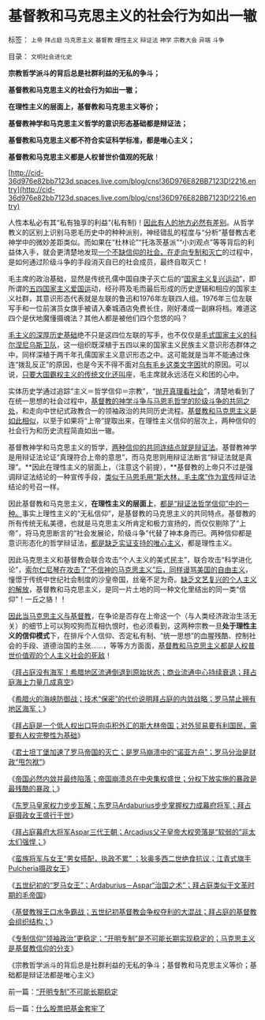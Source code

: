 # 基督教和马克思主义的社会行为如出一辙

标签： `上帝` `拜占庭` `马克思主义` `基督教` `理性主义` `辩证法` `神学` `宗教大会` `异端` `斗争` 

目录： `文明社会进化史`

**宗教哲学派斗的背后总是社群利益的无私的争斗；**

**基督教和马克思主义的社会行为如出一辙；**

**在理性主义的层面上，基督教和马克思主义等价；**

**基督教神学和马克思主义哲学的意识形态基础都是辩证法；**

**基督教和马克思主义都不符合实证科学标准，都是唯心主义；**

**基督教和马克思主义都是人权普世价值观的死敌**！

[http://cid-36d976e82bb7123d.spaces.live.com/blog/cns!36D976E82BB7123D!2216.entry](http://cid-36d976e82bb7123d.spaces.live.com/blog/cns!36D976E82BB7123D!2216.entry)

人性本私必有其“私有独享的利益”(私有制)！[因此有人的地方必然有差别](../../../2010/4/14/有人的地方就有差别，人有差别不一定是不公平.md)。从哲学教义的区别上识别马恩毛历史中的种种派别，神经错乱的程度与“分析”基督教古老神学中的微妙差距类似。而如果在“杜林论”“托洛茨基派”“小刘观点”等等背后的利益体入手，就会更清楚地发现[一个不缺信仰的社会，在走向专制和灭亡](../../../2010/11/11/为什么到处都宣扬“普世的价值观”.md)的过程中，是如何通过阶级斗争的手段消灭自已的社会成员，最终自取灭亡！

毛主席的政治基础，显然是传统孔儒中国自庚子灭亡后的“[国家主义复兴运动](../../../2010/10/29/“旧社会”未必真的腐败黑暗；.md)”，即所谓的[五四国家主义爱国运](../../../2010/10/29/历史会重复成功的经验，直到淘汰所有弱者.md)动，经孙蒋及毛而最后形成的历史逻辑和相应的国家主义社群，其意识形态代表就是左联的鲁迅和1976年左联四人组。1976年三位左联写手和一位前演员女旗手被请入秦城酒店免费长住，刚好凑成一副麻将档。难道这四个是伏地魔懂摄魂法？其他人都是被他们四个忽悠的吗？

[毛主义的深厚历史基础](http://hi.baidu.com/darthchn/blog/item/0c1a63b59081627a8bd4b2bc.html)绝不只是这四位左联的写手，也不仅仅是[毛式国家主义的科尔涅尼乌斯卫队](../../../2009/8/6/有破坏无建设的血酬英雄值多少良心赏赐？.md)，这一组织既深植于五四以来的国家主义民族主义意识形态群体之中，同样深植于两千年孔儒国家主义意识形态之中。这可能就是当年不能通过侏连“拨乱反正”的原因，也是今天不得不面对[乌有毛乡这类文字困](http://hi.baidu.com/darthchn/blog/item/ed4ad95838c09f232934f03c.html)扰的原因。可以说，[只要大国霸权主义的传统文化还叫](../../../2008/11/24/中国150&nbsp;年来失败根本原因.md)座，毛主席就永远活在义和团的心中。

实体历史学通过追踪“主义＝哲学信仰＝宗教”，“[抛开真理看社会](http://darthvad.blog.163.com/blog/static/53399470201061492537131/)”，清楚地看到了在统一思想的社会过程中，[基督教的神学斗争与马恩毛哲学的阶级斗争的共同之处](../../../2010/10/6/有神论的宗教是哲学，无神论的哲学是宗教.md)，和走向中世纪式政教合一的领袖政治的共同历史流程。[基督教和马克思主义是如此相似](../../../2009/11/9/生物学，进化论，基督教和马克思主义.md)，以至于如果将“上帝”提取出来，在理性主义信仰的层次上，两种信仰的社会行为和历史流程简直如出一辙。

基督教神学和马克思主义的哲学，[两种信仰的共同连结点就是辩证法](../../../2010/10/20/意识形态的权威必定非黑即白;辩证法还能颠倒黑白；.md)。基督教神学是用辩证法论证“真理符合上帝的意思”，而马克思则用辩证法断言“辩证法就是真理”。**因此在理性主义的层面上，（注意这个前提），**基督教的上帝只不过是强调辩证法结论的一种宣传手段，[类似于马恩毛用“斯大林，毛主席”作为宣传](http://hi.baidu.com/darthchn/blog/item/369488acf4033d004a36d633.html)辩证法结论的号召一样。

因此基督教和马克思主义，**在理性主义的层面上**，[都是“辩证法哲学信仰”中的一种。](../../../2009/6/1/为什么哲学信仰不能涵盖科学.md)事实上理性主义的“无私信仰”，是基督教的马克思主义的共同特点。基督教的所有传统无私美德，也就是马克思主义所肯定和极力宣扬的，而仅仅剔除了“上帝”，将马克思断言的“社会发展论，阶级斗争”代替了神本身而已。两种信仰都是意识形态化的哲学辩证法，[都是缺乏实证支持的唯心主义](../../../2010/10/10/基督教与“拜上帝教”的根本区别.md)，都是理性主义。

因此马克思主义和基督教会联合攻击“个人主义的美式民主”，联合攻击“科学进化论”，[索尔仁尼琴在攻击了“不信神的马克思主义”后，同样谩骂美国的自由主义](../../../2010/6/15/进化论天人必然合一存在必然合理.md)，憧憬于传统中世纪社会制度的沙皇帝国，丝毫不足为奇。[缺乏文艺复兴的个人主义的解放](../../../2010/5/6/基督教推迟了欧美人权解放私有制达一千年！.md)，基督教和马克思主义，是同一片土地的同一种文化里结出的同一类“信仰”！一丘之貉！！

[因此当马克思主义与基督教](../../../2010/3/16/基督教并非民主必要前提，也无必然关系.md)，在争论是否存在上帝这一个（与人类经济政治生活无关）的细节上可以狗咬狗而互相仇恨时，也必须看到，这两种宗教一旦**处于理性主义的信仰模式**下，在排斥个人信仰、否定私有制、“统一思想”的血腥残酷、控制社会的手段、道德治国的主张……，等等方方面面，[基督教和马克思主义都是人权普世价值观的个人主义社会的死敌](../../../2010/11/13/统一的信仰必定出现异端;鲜血凝成普世价值观！.md)！

《[拜占庭没有海军！希腊地区流通倒退到原始状态；商业流通中心持续衰退；拜占庭海上力量几成真空](../../../2010/12/18/拜占庭没有海军！商业流通中心持续衰退!.md)》

《[希腊火的海峡防御战；技术“保密”的代价说明拜占庭的内敛战略；罗马禁止拥有地区海军；](../../../2010/12/18/拜占庭中国式“海上长城”防御战略.md)》

《[拜占庭是一个低人权出口导向屯积外汇的斯大林帝国；对外贸易要有利国民，需要有人权完整性为基础](../../../2010/12/18/拜占庭是出口导向屯积外汇货币国际化的帝国.md)》

《[君士坦丁堡加速了罗马帝国的灭亡；是罗马崩溃中的“诺亚方舟”；罗马分治是财政“甩包袱”](../../../2010/12/18/“诺亚方舟”君士坦丁堡加速了罗马灭亡.md)》

《[帝国必然内敛并最终陷落；帝国崩溃总在中央集权盛世；分权下放实施的暴政是最残酷的暴政；](../../../2010/12/19/专制帝国在盛世后迅速沦亡.md)》

《[东罗马皇家权力步步瓦解；东罗马Ardaburius步步掌握权力成幕府将军；拜占庭摄政女王盛行于世](../../../2010/12/19/拜占庭初期流行摄政女王.md)》

《[拜占庭幕府大将军Aspar三代王朝；Arcadius父子皇帝大权旁落是“软弱的”非太太们强悍；](../../../2010/12/19/拜占庭幕府大将军Aspar三代王朝.md)》

《[蛮族将军与女王“男女搭配，执政不累”
；狄奥多西二世绝食抗议；江青式旗手Pulcheria摄政女王](../../../2010/12/19/“男女搭配，执政不累”的江青，甘地和大将军.md)》

《[五世纪初的“罗马女王”；Ardaburius－Aspar“治国之术”；拜占庭类似于文革时期的毛帝国](../../../2010/12/20/拜占庭的罗马女王和红都旗手.md)》

《[基督教猴王口水争霸战；五世纪初基督教会争权夺利的大混战；拜占庭的基督教会组织结构；](../../../2010/12/20/拜占庭基督教会猴王争霸战.md)》

《[专制信仰“领袖政治”更稳定；“开明专制”是不可能长期实现稳定的；马克思主义是基督教信仰的分支](../../../2010/12/20/“开明专制”不可能长期稳定.md)》

《宗教哲学派斗的背后总是社群利益的无私的争斗；基督教和马克思主义等价；基础都是辩证法都是唯心主义》

前一篇：[“开明专制”不可能长期稳定](../../../2010/12/20/“开明专制”不可能长期稳定.md)

后一篇：[什么股票把基金套牢了](../../../2010/12/21/什么股票把基金套牢了.md)